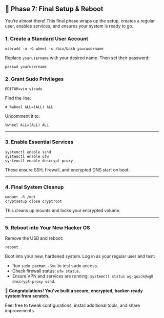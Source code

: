 <h2>🎯 Phase 7: Final Setup & Reboot</h2>

<p>You’re almost there! This final phase wraps up the setup, creates a regular user, enables services, and ensures your system is ready to go.</p>

<h3>1. Create a Standard User Account</h3>
<pre><code>useradd -m -G wheel -s /bin/bash yourusername</code></pre>
<p>Replace <code>yourusername</code> with your desired name.  
Then set their password:</p>
<pre><code>passwd yourusername</code></pre>

<h3>2. Grant Sudo Privileges</h3>
<pre><code>EDITOR=vim visudo</code></pre>
<p>Find the line:</p>
<pre><code># %wheel ALL=(ALL) ALL</code></pre>
<p>Uncomment it to:</p>
<pre><code>%wheel ALL=(ALL) ALL</code></pre>

---

<h3>3. Enable Essential Services</h3>
<pre><code>systemctl enable sshd
systemctl enable ufw
systemctl enable dnscrypt-proxy</code></pre>
<p>These ensure SSH, firewall, and encrypted DNS start on boot.</p>

---

<h3>4. Final System Cleanup</h3>
<pre><code>umount -R /mnt
cryptsetup close cryptroot</code></pre>
<p>This cleans up mounts and locks your encrypted volume.</p>

---

<h3>5. Reboot into Your New Hacker OS</h3>
<p>Remove the USB and reboot:</p>
<pre><code>reboot</code></pre>

<p>Boot into your new, hardened system. Log in as your regular user and test:</p>
<ul>
  <li>Run <code>sudo pacman -Syu</code> to test sudo access.</li>
  <li>Check firewall status: <code>ufw status</code>.</li>
  <li>Ensure VPN and services are running: <code>systemctl status wg-quick@wg0 dnscrypt-proxy sshd</code>.</li>
</ul>

<p><strong>🎉 Congratulations! You've built a secure, encrypted, hacker-ready system from scratch.</strong></p>
<p>Feel free to tweak configurations, install additional tools, and share improvements.</p>
